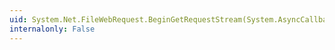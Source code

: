 ```yaml
---
uid: System.Net.FileWebRequest.BeginGetRequestStream(System.AsyncCallback,System.Object)
internalonly: False
---
```

